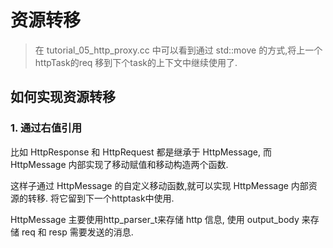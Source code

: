 # 资源转移

> 在 tutorial_05_http_proxy.cc 中可以看到通过 std::move 的方式,将上一个httpTask的req 移到下个task的上下文中继续使用了.

## 如何实现资源转移

### 1. 通过右值引用
比如 HttpResponse 和 HttpRequest 都是继承于 HttpMessage, 而 HttpMessage 内部实现了移动赋值和移动构造两个函数. 

这样子通过 HttpMessage 的自定义移动函数,就可以实现 HttpMessage 内部资源的转移. 将它留到下一个httptask中使用.

HttpMessage 主要使用http_parser_t来存储 http 信息, 使用 output_body 来存储 req 和 resp 需要发送的消息. 